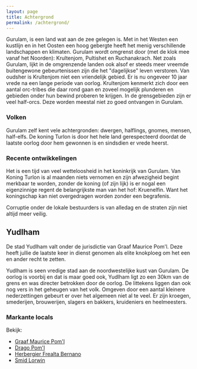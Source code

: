 ```yaml
---
layout: page
title: Achtergrond
permalink: /achtergrond/
---
```


Gurulam, is een land wat aan de zee gelegen is. Met in het Westen een kustlijn en in het Oosten een hoog gebergte heeft het menig verschillende landschappen en klimaten. Gurulam wordt omgrenst door (met de klok mee vanaf het Noorden): Krultenjom, Pultishet en Ruchanakrach. Net zoals Gurulam, lijkt in de omgrenzende landen ook alsof er steeds meer vreemde buitengewone gebeurtenissen zijn die het "dagelijkse" leven verstoren. Van oudsher is Krultenjom niet een vriendelijk gebied. Er is nu ongeveer 10 jaar vrede na een lange periode van oorlog. Krultenjom kenmerkt zich door een aantal orc-tribes die daar rond gaan en zoveel mogelijk plunderen en gebieden onder hun bewind proberen te krijgen. In de grensgebieden zijn er veel half-orcs. Deze worden meestal niet zo goed ontvangen in Gurulam.

### Volken
Gurulam zelf kent vele achtergronden: dwergen, halflings, gnomes, mensen, half-elfs. De koning Turlon is door het hele land gerespecteerd doordat de laatste oorlog door hem gewonnen is en sindsdien er vrede heerst.

### Recente ontwikkelingen
Het is een tijd van veel wetteloosheid in het koninkrijk van Gurulam. Van Koning Turlon is al maanden niets vernomen en zijn afwezigheid begint merkbaar te worden, zonder de koning (of zijn lijk) is er nogal een eigenzinnige regent de belangrijkste man van het hof: Kruenelfin. Want het koningschap kan niet overgedragen worden zonder een begrafenis.

Corruptie onder de lokale bestuurders is van alledag en de straten zijn niet altijd meer veilig.

## Yudlham
De stad Yudlham valt onder de jurisdictie van Graaf Maurice Pom'l. Deze heeft jullie de laatste keer in dienst genomen als elite knokploeg om het een en ander recht te zetten. 

Yudlham is seen vredige stad aan de noordwestelijke kust van Gurulam. De oorlog is voorbij en dat is maar goed ook, Yudlham ligt zo een 30km van de grens en was directer betrokken door de oorlog. De littekens liggen dan ook nog vers in het geheugen van het volk. Omgeven door een aantal kleinere nederzettingen gebeurt er over het algemeen niet al te veel. Er zijn kroegen, smederijen, brouwerijen, slagers en bakkers, kruideniers en heelmeesters.

### Markante locals
Bekijk:
* [Graaf Maurice Pom'l](/character/poml)
* [Drago Pom'l](/character/drago)
* [Herbergier Frealta Bernano](/character/frealta)
* [Smid Lorwin](/character/lorwin)
